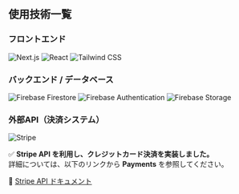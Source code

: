 ##  使用技術一覧

###  フロントエンド
<p>
  <img src="https://img.shields.io/badge/-Next.js-000000.svg?logo=next.js&style=for-the-badge" alt="Next.js">
  <img src="https://img.shields.io/badge/-React-20232A?style=for-the-badge&logo=react&logoColor=61DAFB" alt="React">
  <img src="https://img.shields.io/badge/-TailwindCSS-38B2AC.svg?logo=tailwindcss&style=for-the-badge" alt="Tailwind CSS">
</p>

###  バックエンド / データベース
<p>
  <img src="https://img.shields.io/badge/-Firebase Firestore-FFCA28.svg?logo=firebase&style=for-the-badge" alt="Firebase Firestore">
  <img src="https://img.shields.io/badge/-Firebase Authentication-FFCA28.svg?logo=firebase&style=for-the-badge" alt="Firebase Authentication">
  <img src="https://img.shields.io/badge/-Firebase Storage-FFCA28.svg?logo=firebase&style=for-the-badge" alt="Firebase Storage">
</p>

###  外部API（決済システム）
<p>
  <img src="https://img.shields.io/badge/-Stripe-008CDD.svg?logo=stripe&style=for-the-badge" alt="Stripe">
</p>

✅ **Stripe API を利用し、クレジットカード決済を実装しました。**  
詳細については、以下のリンクから **Payments** を参照してください。

🔗 [Stripe API ドキュメント](https://docs.stripe.com/?locale=ja-JP#products)
